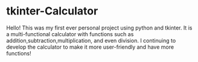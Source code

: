 # tkinter-Calculator
Hello! This was my first ever personal project using python and tkinter.
It is a multi-functional calculator with functions such as addition,subtraction,multiplication, and even division.
I continuing to develop the calculator to make it more user-friendly and have more functions!

